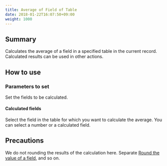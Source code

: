 ```yaml
---
title: Average of Field of Table
date: 2018-01-22T16:07:50+09:00
weight: 1000
---
```

## Summary

Calculates the average of a field in a specified table in the current record. Calculated results can be used in other actions.

## How to use

### Parameters to set

Set the fields to be calculated.

#### Calculated fields

Select the field in the table for which you want to calculate the average. You can select a number or a calculated field.

## Precautions

We do not rounding the results of the calculation here. Separate [Round the value of a field](../../field/round4d5u_field/), and so on.
